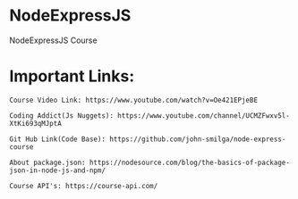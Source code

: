 # NodeExpressJS
NodeExpressJS Course



# Important Links:

    Course Video Link: https://www.youtube.com/watch?v=Oe421EPjeBE

    Coding Addict(Js Nuggets): https://www.youtube.com/channel/UCMZFwxv5l-XtKi693qMJptA

    Git Hub Link(Code Base): https://github.com/john-smilga/node-express-course

    About package.json: https://nodesource.com/blog/the-basics-of-package-json-in-node-js-and-npm/

    Course API's: https://course-api.com/